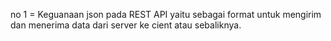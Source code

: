 no 1 = Keguanaan json pada REST API yaitu sebagai format untuk mengirim dan menerima data dari server ke cient atau sebaliknya.
